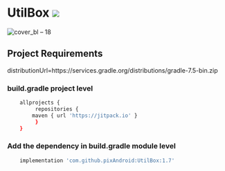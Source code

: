 # UtilBox [![](https://jitpack.io/v/pixAndroid/UtilBox.svg)](https://jitpack.io/#pixAndroid/UtilBox)

![cover_bl – 18](https://github.com/pixAndroid/UtilBox/assets/36542546/aba7779a-a3d0-4e21-b472-287d86b24ed1)

## Project Requirements
distributionUrl=https\://services.gradle.org/distributions/gradle-7.5-bin.zip


### build.gradle project level
```bash
	allprojects {
	     repositories {
		maven { url 'https://jitpack.io' }
	     }
	}
```


### Add the dependency in build.gradle module level
```bash
	implementation 'com.github.pixAndroid:UtilBox:1.7'
```
